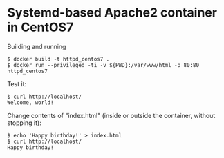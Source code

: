 Systemd-based Apache2 container in CentOS7
==========================================

Building and running

    $ docker build -t httpd_centos7 .
    $ docker run --privileged -ti -v ${PWD}:/var/www/html -p 80:80 httpd_centos7

Test it:

    $ curl http://localhost/
    Welcome, world!

Change contents of "index.html" (inside or outside the container, without stopping it):

    $ echo 'Happy birthday!' > index.html
    $ curl http://localhost/
    Happy birthday!
